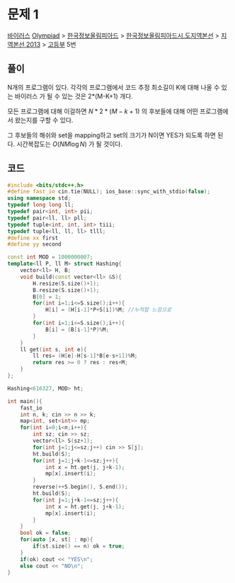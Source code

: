 # 문제 1
[바이러스](https://www.acmicpc.net/problem/7575)
[Olympiad](https://www.acmicpc.net/category/2) > [한국정보올림피아드](https://www.acmicpc.net/category/55) > [한국정보올림피아드시․도지역본선](https://www.acmicpc.net/category/57) > [지역본선 2013](https://www.acmicpc.net/category/214) > [고등부](https://www.acmicpc.net/category/detail/910) 5번

## 풀이
N개의 프로그램이 있다. 각각의 프로그램에서 코드 추정 최소길이 K에 대해 나올 수 있는 바이러스 가 될 수 있는 것은 2*(M-K+1) 개다. 

모든 프로그램에 대해 이걸하면 $N*2*(M-k+1)$ 의 후보들에 대해 어떤 프로그램에서 왔는지를 구할 수 있다. 

그 후보들의 해쉬와 set을 mapping하고 set의 크기가 N이면 YES가 되도록 하면 된다. 
시간복잡도는 $O(NM\log N)$ 가 될 것이다. 

## 코드
```cpp
#include <bits/stdc++.h>
#define fast_io cin.tie(NULL); ios_base::sync_with_stdio(false);
using namespace std;
typedef long long ll;
typedef pair<int, int> pii;
typedef pair<ll, ll> pll;
typedef tuple<int, int, int> tiii;
typedef tuple<ll, ll, ll> tlll;
#define xx first
#define yy second

const int MOD = 1000000007;
template<ll P, ll M> struct Hashing{
    vector<ll> H, B;
    void build(const vector<ll> &S){
        H.resize(S.size()+1);
        B.resize(S.size()+1);
        B[0] = 1;
        for(int i=1;i<=S.size();i++){
            H[i] = (H[i-1]*P+S[i])%M; //누적합 느낌으로
        }
        for(int i=1;i<=S.size();i++){
            B[i] = (B[i-1]*P)%M;
        }
    }
    ll get(int s, int e){
        ll res= (H[e]-H[s-1]*B[e-s+1])%M;
        return res >= 0 ? res : res+M;
    }
};

Hashing<616327, MOD> ht;

int main(){
    fast_io
    int n, k; cin >> n >> k;
    map<int, set<int>> mp;
    for(int i=0;i<n;i++){
        int sz; cin >> sz;
        vector<ll> S(sz+1);
        for(int j=1;j<=sz;j++) cin >> S[j];
        ht.build(S);
        for(int j=1;j+k-1<=sz;j++){
            int x = ht.get(j, j+k-1);
            mp[x].insert(i);
        }
        reverse(++S.begin(), S.end());
        ht.build(S);
        for(int j=1;j+k-1<=sz;j++){
            int x = ht.get(j, j+k-1);
            mp[x].insert(i);
        }
    }
    bool ok = false;
    for(auto [x, st] : mp){
        if(st.size() == n) ok = true;
    }
    if(ok) cout << "YES\n";
    else cout << "NO\n";
}
```
